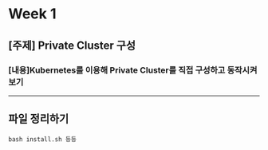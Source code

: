 # Week 1

## [주제] Private Cluster 구성
### [내용]Kubernetes를 이용해 Private Cluster를 직접 구성하고 동작시켜 보기
---
## 파일 정리하기
```
bash install.sh 등등
```
